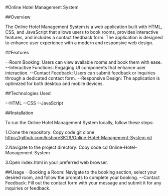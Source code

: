 #Online Hotel Management System

##Overview

The Online Hotel Management System is a web application built with HTML, CSS, and JavaScript that allows users to book rooms, provides interactive features, and includes a contact feedback form. The application is designed to enhance user experience with a modern and responsive web design.

##Features

--Room Booking: Users can view available rooms and book them with ease.
--Interactive Functions: Engaging UI components that enhance user interaction.
--Contact Feedback: Users can submit feedback or inquiries through a dedicated contact form.
--Responsive Design: The application is optimized for both desktop and mobile devices.

##Technologies Used

--HTML
--CSS
--JavaScript

##Installation

To run the Online Hotel Management System locally, follow these steps:

1.Clone the repository:
Copy code
git clone https://github.com/kishoreSK29/Online-Hotel-Management-System.git

2.Navigate to the project directory:
Copy code
cd Online-Hotel-Management-System

3.Open index.html in your preferred web browser.

##Usage
--Booking a Room: Navigate to the booking section, select your desired room, and follow the prompts to complete your booking.
--Contact Feedback: Fill out the contact form with your message and submit it for any inquiries or feedback.
